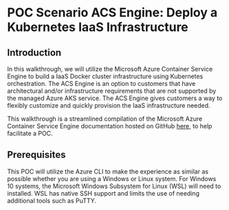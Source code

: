 # POC Scenario ACS Engine: Deploy a Kubernetes IaaS Infrastructure


## Introduction
In this walkthrough, we will utilize the Microsoft Azure Container Service Engine to build a IaaS Docker cluster infrastructure using Kubernetes orchestration. The ACS Engine is an option to customers that have architectural and/or infrastructure requirements that are not supported by the managed Azure AKS service. The ACS Engine gives customers a way to flexibly customize and quickly provision the IaaS infrastructure needed.

This walkthrough is a streamlined compilation of the Microsoft Azure Container Service Engine documentation hosted on GitHub [here](https://github.com/Azure/acs-engine), to help facilitate a POC.

## Prerequisites
This POC will utilize the Azure CLI to make the experience as similar as possible whether you are using a Windows or Linux system. For Windows 10 systems, the Microsoft Windows Subsystem for Linux (WSL) will need to installed. WSL has native SSH support and limits the use of needing additional tools such as PuTTY.

